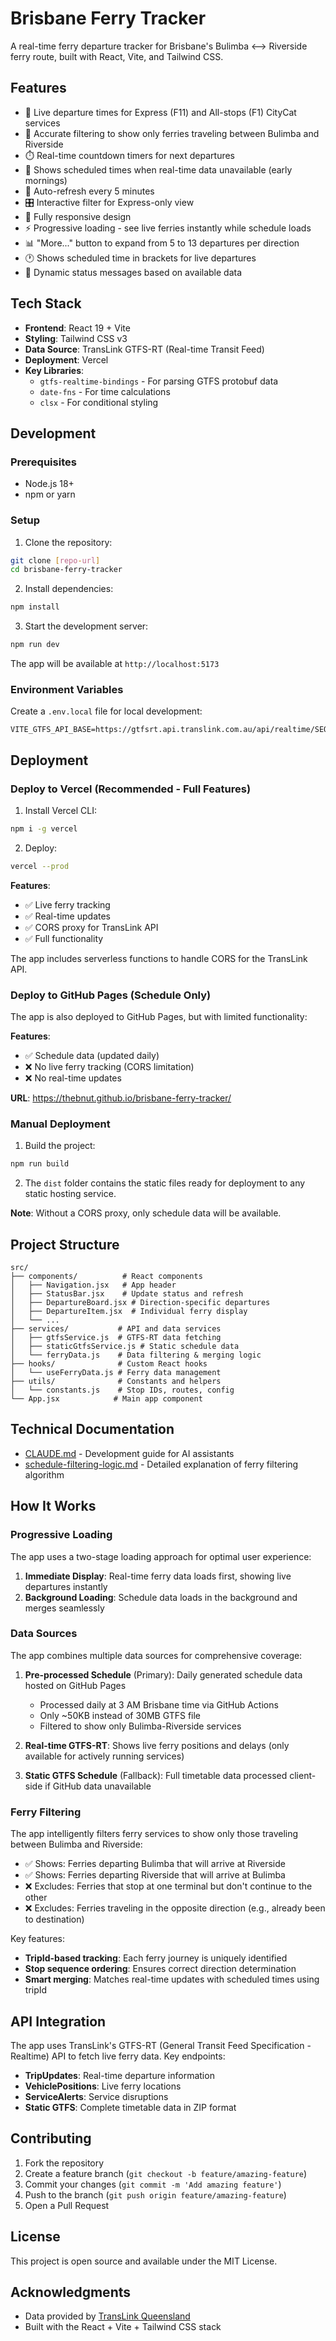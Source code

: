 # Brisbane Ferry Tracker

A real-time ferry departure tracker for Brisbane's Bulimba ⟷ Riverside ferry route, built with React, Vite, and Tailwind CSS.

## Features

- 🚤 Live departure times for Express (F11) and All-stops (F1) CityCat services
- 🎯 Accurate filtering to show only ferries traveling between Bulimba and Riverside
- ⏱️ Real-time countdown timers for next departures
- 📅 Shows scheduled times when real-time data unavailable (early mornings)
- 🔄 Auto-refresh every 5 minutes
- 🎛️ Interactive filter for Express-only view
- 📱 Fully responsive design
- ⚡ Progressive loading - see live ferries instantly while schedule loads
- 📊 "More..." button to expand from 5 to 13 departures per direction
- 🕐 Shows scheduled time in brackets for live departures
- 📢 Dynamic status messages based on available data

## Tech Stack

- **Frontend**: React 19 + Vite
- **Styling**: Tailwind CSS v3
- **Data Source**: TransLink GTFS-RT (Real-time Transit Feed)
- **Deployment**: Vercel
- **Key Libraries**: 
  - `gtfs-realtime-bindings` - For parsing GTFS protobuf data
  - `date-fns` - For time calculations
  - `clsx` - For conditional styling

## Development

### Prerequisites

- Node.js 18+ 
- npm or yarn

### Setup

1. Clone the repository:
```bash
git clone [repo-url]
cd brisbane-ferry-tracker
```

2. Install dependencies:
```bash
npm install
```

3. Start the development server:
```bash
npm run dev
```

The app will be available at `http://localhost:5173`

### Environment Variables

Create a `.env.local` file for local development:

```env
VITE_GTFS_API_BASE=https://gtfsrt.api.translink.com.au/api/realtime/SEQ/
```

## Deployment

### Deploy to Vercel (Recommended - Full Features)

1. Install Vercel CLI:
```bash
npm i -g vercel
```

2. Deploy:
```bash
vercel --prod
```

**Features**: 
- ✅ Live ferry tracking
- ✅ Real-time updates
- ✅ CORS proxy for TransLink API
- ✅ Full functionality

The app includes serverless functions to handle CORS for the TransLink API.

### Deploy to GitHub Pages (Schedule Only)

The app is also deployed to GitHub Pages, but with limited functionality:

**Features**:
- ✅ Schedule data (updated daily)
- ❌ No live ferry tracking (CORS limitation)
- ❌ No real-time updates

**URL**: https://thebnut.github.io/brisbane-ferry-tracker/

### Manual Deployment

1. Build the project:
```bash
npm run build
```

2. The `dist` folder contains the static files ready for deployment to any static hosting service.

**Note**: Without a CORS proxy, only schedule data will be available.

## Project Structure

```
src/
├── components/          # React components
│   ├── Navigation.jsx   # App header
│   ├── StatusBar.jsx    # Update status and refresh
│   ├── DepartureBoard.jsx # Direction-specific departures
│   ├── DepartureItem.jsx  # Individual ferry display
│   └── ...
├── services/           # API and data services
│   ├── gtfsService.js  # GTFS-RT data fetching
│   ├── staticGtfsService.js # Static schedule data
│   └── ferryData.js    # Data filtering & merging logic
├── hooks/              # Custom React hooks
│   └── useFerryData.js # Ferry data management
├── utils/              # Constants and helpers
│   └── constants.js    # Stop IDs, routes, config
└── App.jsx            # Main app component
```

## Technical Documentation

- [CLAUDE.md](./CLAUDE.md) - Development guide for AI assistants
- [schedule-filtering-logic.md](./schedule-filtering-logic.md) - Detailed explanation of ferry filtering algorithm

## How It Works

### Progressive Loading
The app uses a two-stage loading approach for optimal user experience:
1. **Immediate Display**: Real-time ferry data loads first, showing live departures instantly
2. **Background Loading**: Schedule data loads in the background and merges seamlessly

### Data Sources
The app combines multiple data sources for comprehensive coverage:

1. **Pre-processed Schedule** (Primary): Daily generated schedule data hosted on GitHub Pages
   - Processed daily at 3 AM Brisbane time via GitHub Actions
   - Only ~50KB instead of 30MB GTFS file
   - Filtered to show only Bulimba-Riverside services
   
2. **Real-time GTFS-RT**: Shows live ferry positions and delays (only available for actively running services)

3. **Static GTFS Schedule** (Fallback): Full timetable data processed client-side if GitHub data unavailable

### Ferry Filtering
The app intelligently filters ferry services to show only those traveling between Bulimba and Riverside:

- ✅ Shows: Ferries departing Bulimba that will arrive at Riverside
- ✅ Shows: Ferries departing Riverside that will arrive at Bulimba  
- ❌ Excludes: Ferries that stop at one terminal but don't continue to the other
- ❌ Excludes: Ferries traveling in the opposite direction (e.g., already been to destination)

Key features:
- **TripId-based tracking**: Each ferry journey is uniquely identified
- **Stop sequence ordering**: Ensures correct direction determination
- **Smart merging**: Matches real-time updates with scheduled times using tripId

## API Integration

The app uses TransLink's GTFS-RT (General Transit Feed Specification - Realtime) API to fetch live ferry data. Key endpoints:

- **TripUpdates**: Real-time departure information
- **VehiclePositions**: Live ferry locations  
- **ServiceAlerts**: Service disruptions
- **Static GTFS**: Complete timetable data in ZIP format

## Contributing

1. Fork the repository
2. Create a feature branch (`git checkout -b feature/amazing-feature`)
3. Commit your changes (`git commit -m 'Add amazing feature'`)
4. Push to the branch (`git push origin feature/amazing-feature`)
5. Open a Pull Request

## License

This project is open source and available under the MIT License.

## Acknowledgments

- Data provided by [TransLink Queensland](https://translink.com.au/)
- Built with the React + Vite + Tailwind CSS stack